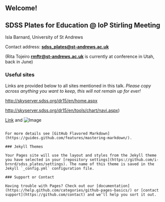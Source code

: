 ## Welcome!
## SDSS Plates for Education @ IoP Stirling Meeting 

Isla Barnard, University of St Andrews 

Contact address:
**sdss_plates@st-andrews.ac.uk**

(Rita Tojeiro **rmftr@st-andrews.ac.uk**  is currently at conference in Utah, back in June)


### Useful sites
Links are provided below to all sites mentioned in this talk.
_Please copy across anything you want to keep, this will not remain up for ever!_ 



http://skyserver.sdss.org/dr15/en/home.aspx

http://skyserver.sdss.org/dr15/en/tools/chart/navi.aspx)


[Link](url) and ![Image](src)
```

For more details see [GitHub Flavored Markdown](https://guides.github.com/features/mastering-markdown/).

### Jekyll Themes

Your Pages site will use the layout and styles from the Jekyll theme you have selected in your [repository settings](https://github.com/i-brnrd/sdss_plates/settings). The name of this theme is saved in the Jekyll `_config.yml` configuration file.

### Support or Contact

Having trouble with Pages? Check out our [documentation](https://help.github.com/categories/github-pages-basics/) or [contact support](https://github.com/contact) and we’ll help you sort it out.
